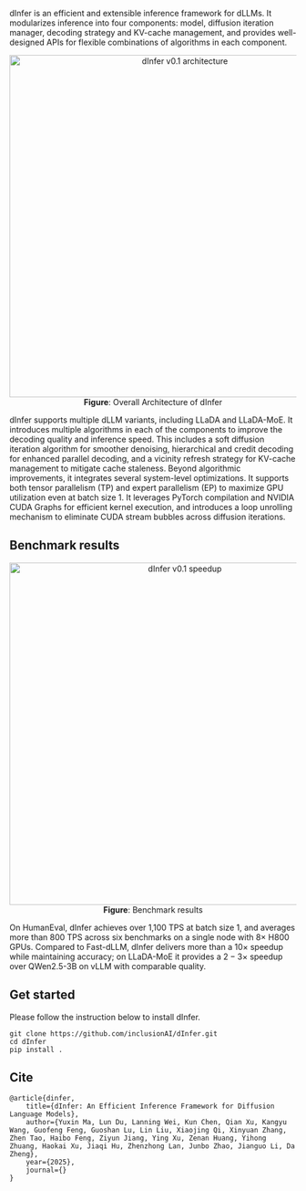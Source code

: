 dInfer is an efficient and extensible inference framework for dLLMs. It modularizes inference into four components:
model, diffusion iteration manager, decoding strategy and KV-cache management, and provides well-designed APIs for
flexible combinations of algorithms in each component.

<p align="center">
  <img src="https://raw.githubusercontent.com/inclusionAI/dInfer/refs/heads/add_readme/assets/Framework2.png?token=GHSAT0AAAAAADFAJNUNTREM5G2MXSZBNYDK2HHIQKQ" alt="dInfer v0.1 architecture" width="600">
  <br>
  <b>Figure</b>: Overall Architecture of dInfer
</p>

dInfer supports multiple dLLM variants, including LLaDA and LLaDA-MoE. It introduces multiple algorithms in each of
the components to improve the decoding quality and inference speed. This includes a soft diffusion iteration algorithm
for smoother denoising, hierarchical and credit decoding for enhanced parallel decoding, and a vicinity refresh strategy
for KV-cache management to mitigate cache staleness.
Beyond algorithmic improvements, it integrates several system-level optimizations. It supports both tensor parallelism
(TP) and expert parallelism (EP) to maximize GPU utilization even at batch size 1. It leverages PyTorch compilation and
NVIDIA CUDA Graphs for efficient kernel execution, and introduces a loop unrolling mechanism to eliminate CUDA stream
bubbles across diffusion iterations.

## Benchmark results

<p align="center">
  <img src="https://raw.githubusercontent.com/inclusionAI/dInfer/refs/heads/add_readme/assets/dinfer_tps.png?token=GHSAT0AAAAAADFAJNUMWFFM24JKRLOXMBEU2HHIVEA" alt="dInfer v0.1 speedup" width="600">
  <br>
  <b>Figure</b>: Benchmark results
</p>

On HumanEval, dInfer achieves over 1,100 TPS at batch size 1, and averages more than 800 TPS across six benchmarks on
a single node with $8\times$ H800 GPUs. Compared to Fast-dLLM, dInfer delivers more than a $10\times$ speedup while
maintaining accuracy; on LLaDA-MoE it provides a $2-3\times$ speedup over QWen2.5-3B on vLLM with comparable quality.

## Get started

Please follow the instruction below to install dInfer.

```
git clone https://github.com/inclusionAI/dInfer.git
cd dInfer
pip install .
```

## Cite

```
@article{dinfer,
    title={dInfer: An Efficient Inference Framework for Diffusion Language Models},
    author={Yuxin Ma, Lun Du, Lanning Wei, Kun Chen, Qian Xu, Kangyu Wang, Guofeng Feng, Guoshan Lu, Lin Liu, Xiaojing Qi, Xinyuan Zhang, Zhen Tao, Haibo Feng, Ziyun Jiang, Ying Xu, Zenan Huang, Yihong Zhuang, Haokai Xu, Jiaqi Hu, Zhenzhong Lan, Junbo Zhao, Jianguo Li, Da Zheng},
    year={2025},
    journal={}
}
```
